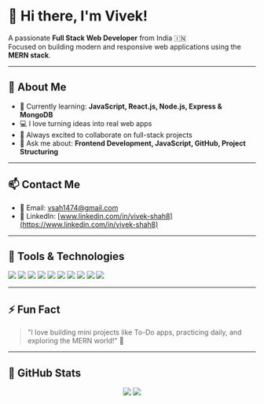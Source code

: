 # 👋 Hi there, I'm Vivek!

A passionate **Full Stack Web Developer** from India 🇮🇳  
Focused on building modern and responsive web applications using the **MERN stack**.

---

## 🚀 About Me

- 🌱 Currently learning: **JavaScript, React.js, Node.js, Express & MongoDB**
- 💻 I love turning ideas into real web apps
- 🔭 Always excited to collaborate on full-stack projects
- 💬 Ask me about: **Frontend Development, JavaScript, GitHub, Project Structuring**

---

## 📫 Contact Me

- 📧 Email: [vsah1474@gmail.com](mailto:vsah1474@gmail.com)
- 💼 LinkedIn: [www.linkedin.com/in/vivek-shah8](https://www.linkedin.com/in/vivek-shah8)

---

## 🧰 Tools & Technologies

<p align="left">
  <img src="https://img.shields.io/badge/HTML5-E34F26?logo=html5&logoColor=white&style=for-the-badge" />
  <img src="https://img.shields.io/badge/CSS3-1572B6?logo=css3&logoColor=white&style=for-the-badge" />
  <img src="https://img.shields.io/badge/JavaScript-F7DF1E?logo=javascript&logoColor=black&style=for-the-badge" />
  <img src="https://img.shields.io/badge/React-61DAFB?logo=react&logoColor=black&style=for-the-badge" />
  <img src="https://img.shields.io/badge/Node.js-339933?logo=node.js&logoColor=white&style=for-the-badge" />
  <img src="https://img.shields.io/badge/Express.js-000000?logo=express&logoColor=white&style=for-the-badge" />
  <img src="https://img.shields.io/badge/MongoDB-47A248?logo=mongodb&logoColor=white&style=for-the-badge" />
  <img src="https://img.shields.io/badge/TailwindCSS-06B6D4?logo=tailwindcss&logoColor=white&style=for-the-badge" />
  <img src="https://img.shields.io/badge/Git-F05032?logo=git&logoColor=white&style=for-the-badge" />
  <img src="https://img.shields.io/badge/GitHub-181717?logo=github&logoColor=white&style=for-the-badge" />
</p>

---

## ⚡ Fun Fact

> "I love building mini projects like To-Do apps, practicing daily, and exploring the MERN world!" 🚀

---

## 📌 GitHub Stats

<p align="center">
  <img src="https://github-readme-stats.vercel.app/api?username=Vivek7871&show_icons=true&theme=tokyonight" />
  <img src="https://github-readme-streak-stats.herokuapp.com/?user=Vivek7871&theme=tokyonight" />
</p>
